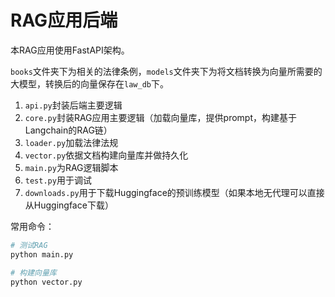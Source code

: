 # RAG应用后端
本RAG应用使用FastAPI架构。

`books`文件夹下为相关的法律条例，`models`文件夹下为将文档转换为向量所需要的大模型，转换后的向量保存在`law_db`下。

1. `api.py`封装后端主要逻辑
2. `core.py`封装RAG应用主要逻辑（加载向量库，提供prompt，构建基于Langchain的RAG链）
3. `loader.py`加载法律法规
4. `vector.py`依据文档构建向量库并做持久化
5. `main.py`为RAG逻辑脚本
6. `test.py`用于调试
7. `downloads.py`用于下载Huggingface的预训练模型（如果本地无代理可以直接从Huggingface下载）

常用命令：
``` python
# 测试RAG
python main.py

# 构建向量库
python vector.py
```
